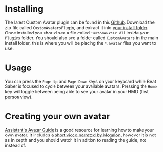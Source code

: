 <!-- TITLE: Custom Avatars -->
# Installing
The latest Custom Avatar plugin can be found in this [Github](https://github.com/xyonico/CustomAvatarsPlugin/releases/latest).
Download the zip file called `CustomAvatarsPlugin`, and extract it into [your install folder](FAQ/install-folder). 
Once installed you should see a file called `CustomAvatar.dll` inside your `Plugins` folder. You should also see a folder called `CustomAvatars` in the main install folder, this is where you will be placing the `*.avatar` files you want to use. 

# Usage
You can press the `Page Up` and `Page Down` keys on your keyboard while Beat Saber is focused to cycle between your available avatars.
Pressing the `Home` key will toggle between being able to see your avatar in your HMD (first person view).

# Creating your own avatar
[Assistant's Avatar Guide](https://bs.assistant.moe/Avatars) is a good resource for learning how to make your own avatar. It includes a [short video narrated by Megalon](https://bs.assistant.moe/Avatars#Videos), however it is not as in depth and you should watch it in adition to reading the guide, not instead of.